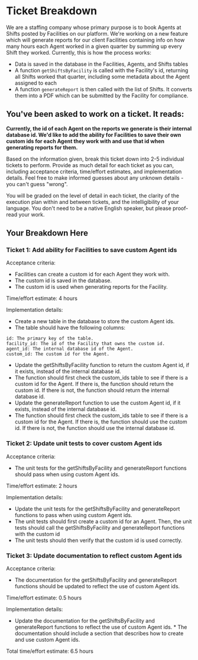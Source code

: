 # Ticket Breakdown
We are a staffing company whose primary purpose is to book Agents at Shifts posted by Facilities on our platform. We're working on a new feature which will generate reports for our client Facilities containing info on how many hours each Agent worked in a given quarter by summing up every Shift they worked. Currently, this is how the process works:

- Data is saved in the database in the Facilities, Agents, and Shifts tables
- A function `getShiftsByFacility` is called with the Facility's id, returning all Shifts worked that quarter, including some metadata about the Agent assigned to each
- A function `generateReport` is then called with the list of Shifts. It converts them into a PDF which can be submitted by the Facility for compliance.

## You've been asked to work on a ticket. It reads:

**Currently, the id of each Agent on the reports we generate is their internal database id. We'd like to add the ability for Facilities to save their own custom ids for each Agent they work with and use that id when generating reports for them.**


Based on the information given, break this ticket down into 2-5 individual tickets to perform. Provide as much detail for each ticket as you can, including acceptance criteria, time/effort estimates, and implementation details. Feel free to make informed guesses about any unknown details - you can't guess "wrong".


You will be graded on the level of detail in each ticket, the clarity of the execution plan within and between tickets, and the intelligibility of your language. You don't need to be a native English speaker, but please proof-read your work.

## Your Breakdown Here


### Ticket 1: Add ability for Facilities to save custom Agent ids

Acceptance criteria:
- Facilities can create a custom id for each Agent they work with.
- The custom id is saved in the database.
- The custom id is used when generating reports for the Facility.

Time/effort estimate: 4 hours

Implementation details:
- Create a new table in the database to store the custom Agent ids.
- The table should have the following columns:
```
id: The primary key of the table.
facility_id: The id of the Facility that owns the custom id.
agent_id: The internal database id of the Agent.
custom_id: The custom id for the Agent.
```
- Update the getShiftsByFacility function to return the custom Agent id, if it exists, instead of the internal database id.
- The function should first check the custom_ids table to see if there is a custom id for the Agent. If there is, the function should return the custom id. If there is not, the function should return the internal database id.
- Update the generateReport function to use the custom Agent id, if it exists, instead of the internal database id.
- The function should first check the custom_ids table to see if there is a custom id for the Agent. If there is, the function should use the custom id. If there is not, the function should use the internal database id.

### Ticket 2: Update unit tests to cover custom Agent ids

Acceptance criteria:
- The unit tests for the getShiftsByFacility and generateReport functions should pass when using custom Agent ids.

Time/effort estimate: 2 hours

Implementation details:

- Update the unit tests for the getShiftsByFacility and generateReport functions to pass when using custom Agent ids.
- The unit tests should first create a custom id for an Agent. Then, the unit tests should call the getShiftsByFacility and generateReport functions with the custom id
- The unit tests should then verify that the custom id is used correctly.

### Ticket 3: Update documentation to reflect custom Agent ids

Acceptance criteria:
- The documentation for the getShiftsByFacility and generateReport functions should be updated to reflect the use of custom Agent ids.

Time/effort estimate: 0.5 hours

Implementation details: 
- Update the documentation for the getShiftsByFacility and generateReport functions to reflect the use of custom Agent ids. * The documentation should include a section that describes how to create and use custom Agent ids.


Total time/effort estimate: 6.5 hours
